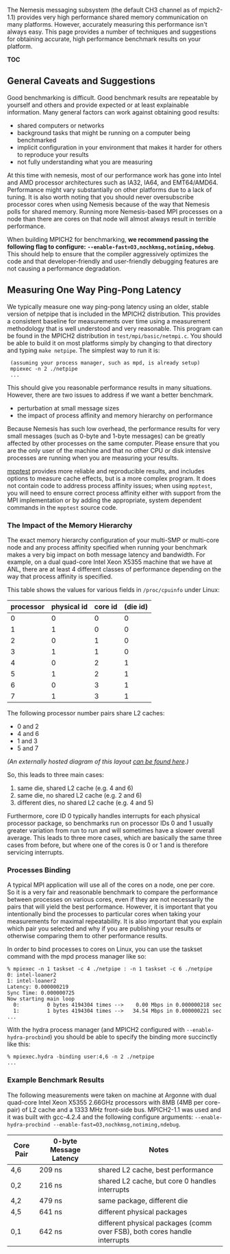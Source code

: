 The Nemesis messaging subsystem (the default CH3 channel as of
mpich2-1.1) provides very high performance shared memory communication
on many platforms. However, accurately measuring this performance isn't
always easy. This page provides a number of techniques and suggestions
for obtaining accurate, high performance benchmark results on your
platform.

__TOC__

## General Caveats and Suggestions

Good benchmarking is difficult. Good benchmark results are repeatable by
yourself and others and provide expected or at least explainable
information. Many general factors can work against obtaining good
results:

  - shared computers or networks
  - background tasks that might be running on a computer being
    benchmarked
  - implicit configuration in your environment that makes it harder for
    others to reproduce your results
  - not fully understanding what you are measuring

At this time with nemesis, most of our performance work has gone into
Intel and AMD processor architectures such as IA32, IA64, and
EMT64/AMD64. Performance might vary substantially on other platforms due
to a lack of tuning. It is also worth noting that you should never
oversubscribe processor cores when using Nemesis because of the way that
Nemesis polls for shared memory. Running more Nemesis-based MPI
processes on a node than there are cores on that node will almost always
result in terrible performance.

When building MPICH2 for benchmarking, **we recommend passing the
following flag to configure:**
**`--enable-fast=O3,nochkmsg,notiming,ndebug`**. This should help to
ensure that the compiler aggressively optimizes the code and that
developer-friendly and user-friendly debugging features are not causing
a performance degradation.

## Measuring One Way Ping-Pong Latency

We typically measure one way ping-pong latency using an older, stable
version of netpipe that is included in the MPICH2 distribution. This
provides a consistent baseline for measurements over time using a
measurement methodology that is well understood and very reasonable.
This program can be found in the MPICH2 distribution in
`test/mpi/basic/netmpi.c`. You should be able to build it on most
platforms simply by changing to that directory and typing `make
netpipe`. The simplest way to run it is:

```
 (assuming your process manager, such as mpd, is already setup)
 mpiexec -n 2 ./netpipe
 ...
```

This should give you reasonable performance results in many situations.
However, there are two issues to address if we want a better benchmark.

  - perturbation at small message sizes
  - the impact of process affinity and memory hierarchy on performance

Because Nemesis has such low overhead, the performance results for very
small messages (such as 0-byte and 1-byte messages) can be greatly
affected by other processes on the same computer. Please ensure that you
are the only user of the machine and that no other CPU or disk intensive
processes are running when you are measuring your results.

[mpptest](http://www.mcs.anl.gov/mpi/mpptest) provides more reliable and
reproducible results, and includes options to measure cache effects, but
is a more complex program. It does not contain code to address process
affinity issues; when using `mpptest`, you will need to ensure correct
process affinity either with support from the MPI implementation or by
adding the appropriate, system dependent commands in the `mpptest`
source code.

### The Impact of the Memory Hierarchy

The exact memory hierarchy configuration of your multi-SMP or multi-core
node and any process affinity specified when running your benchmark
makes a very big impact on both message latency and bandwidth. For
example, on a dual quad-core Intel Xeon X5355 machine that we have at
ANL, there are at least 4 different classes of performance depending on
the way that process affinity is specified.

This table shows the values for various fields in `/proc/cpuinfo` under
Linux:

| processor | physical id | core id | (die id) |
| --------- | ----------- | ------- | -------- |
| 0         | 0           | 0       | 0        |
| 1         | 1           | 0       | 0        |
| 2         | 0           | 1       | 0        |
| 3         | 1           | 1       | 0        |
| 4         | 0           | 2       | 1        |
| 5         | 1           | 2       | 1        |
| 6         | 0           | 3       | 1        |
| 7         | 1           | 3       | 1        |

The following processor number pairs share L2 caches:

  - 0 and 2
  - 4 and 6
  - 1 and 3
  - 5 and 7

*(An externally hosted diagram of this layout [can be found
here](http://static.msi.umn.edu/calhoun/clovertown.png).)*

So, this leads to three main cases:

1.  same die, shared L2 cache (e.g. 4 and 6)
2.  same die, no shared L2 cache (e.g. 2 and 6)
3.  different dies, no shared L2 cache (e.g. 4 and 5)

Furthermore, core ID 0 typically handles interrupts for each physical
processor package, so benchmarks run on processor IDs 0 and 1 usually
greater variation from run to run and will sometimes have a slower
overall average. This leads to three more cases, which are basically the
same three cases from before, but where one of the cores is 0 or 1 and
is therefore servicing interrupts.

### Processes Binding

A typical MPI application will use all of the cores on a node, one per
core. So it is a very fair and reasonable benchmark to compare the
performance between processes on various cores, even if they are not
necessarily the pairs that will yield the best performance. However, it
is important that you intentionally bind the processes to particular
cores when taking your measurements for maximal repeatability. It is
also important that you explain which pair you selected and why if you
are publishing your results or otherwise comparing them to other
performance results.

In order to bind processes to cores on Linux, you can use the taskset
command with the mpd process manager like so:

    % mpiexec -n 1 taskset -c 4 ./netpipe : -n 1 taskset -c 6 ./netpipe
    0: intel-loaner2
    1: intel-loaner2
    Latency: 0.000000219
    Sync Time: 0.000000725
    Now starting main loop
      0:         0 bytes 4194304 times -->    0.00 Mbps in 0.000000218 sec
      1:         1 bytes 4194304 times -->   34.54 Mbps in 0.000000221 sec
    ...

With the hydra process manager (and MPICH2 configured with
`--enable-hydra-procbind`) you should be able to specify the binding
more succinctly like this:

    % mpiexec.hydra -binding user:4,6 -n 2 ./netpipe
    ...

### Example Benchmark Results

The following measurements were taken on machine at Argonne with dual
quad-core Intel Xeon X5355 2.66GHz processors with 8MB (4MB per
core-pair) of L2 cache and a 1333 MHz front-side bus. MPICH2-1.1 was
used and it was built with gcc-4.2.4 and the following configure
arguments: `--enable-hydra-procbind
--enable-fast=O3,nochkmsg,notiming,ndebug`.

| Core Pair | 0-byte Message Latency | Notes                                                                     |
| --------- | ---------------------- | ------------------------------------------------------------------------- |
| 4,6       | 209 ns                 | shared L2 cache, best performance                                         |
| 0,2       | 216 ns                 | shared L2 cache, but core 0 handles interrupts                            |
| 4,2       | 479 ns                 | same package, different die                                               |
| 4,5       | 641 ns                 | different physical packages                                               |
| 0,1       | 642 ns                 | different physical packages (comm over FSB), both cores handle interrupts |